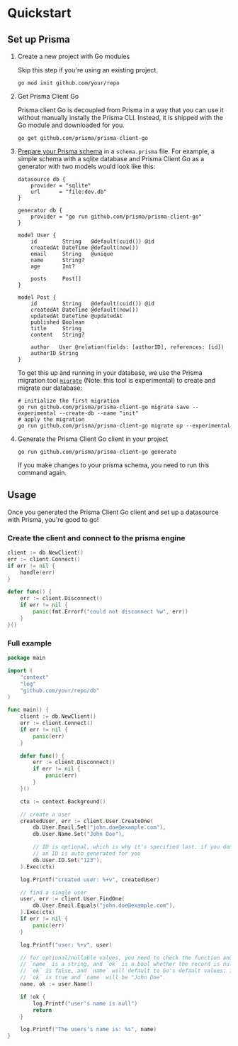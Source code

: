 # Quickstart

## Set up Prisma

1) Create a new project with Go modules

    Skip this step if you're using an existing project.

    ```shell script
    go mod init github.com/your/repo
    ```

2) Get Prisma Client Go

    Prisma client Go is decoupled from Prisma in a way that you can use it without manually instally the Prisma CLI. Instead, it is shipped with the Go module and downloaded for you.

    ```shell script
    go get github.com/prisma/prisma-client-go
    ```

3) [Prepare your Prisma schema](https://www.prisma.io/docs/reference/tools-and-interfaces/prisma-schema/prisma-schema-file) in a `schema.prisma` file. For example, a simple schema with a sqlite database and Prisma Client Go as a generator with two models would look like this:

    ```prisma
    datasource db {
        provider = "sqlite"
        url      = "file:dev.db"
    }

    generator db {
        provider = "go run github.com/prisma/prisma-client-go"
    }

    model User {
        id        String   @default(cuid()) @id
        createdAt DateTime @default(now())
        email     String   @unique
        name      String?
        age       Int?

        posts     Post[]
    }

    model Post {
        id        String   @default(cuid()) @id
        createdAt DateTime @default(now())
        updatedAt DateTime @updatedAt
        published Boolean
        title     String
        content   String?

        author   User @relation(fields: [authorID], references: [id])
        authorID String
    }
    ```

    To get this up and running in your database, we use the Prisma migration tool [`migrate`](https://github.com/prisma/migrate) (Note: this tool is experimental) to create and migrate our database:

    ```shell script
    # initialize the first migration
    go run github.com/prisma/prisma-client-go migrate save --experimental --create-db --name "init"
    # apply the migration
    go run github.com/prisma/prisma-client-go migrate up --experimental
    ```

4) Generate the Prisma Client Go client in your project

    ```shell script
    go run github.com/prisma/prisma-client-go generate
    ```

    If you make changes to your prisma schema, you need to run this command again.

## Usage

Once you generated the Prisma Client Go client and set up a datasource with Prisma, you're good to go!

### Create the client and connect to the prisma engine

```go
client := db.NewClient()
err := client.Connect()
if err != nil {
    handle(err)
}

defer func() {
    err := client.Disconnect()
    if err != nil {
        panic(fmt.Errorf("could not disconnect %w", err))
    }
}()
```

### Full example

```go
package main

import (
    "context"
    "log"
    "github.com/your/repo/db"
)

func main() {
    client := db.NewClient()
    err := client.Connect()
    if err != nil {
        panic(err)
    }

    defer func() {
        err := client.Disconnect()
        if err != nil {
            panic(err)
        }
    }()

    ctx := context.Background()

    // create a user
    createdUser, err := client.User.CreateOne(
        db.User.Email.Set("john.doe@example.com"),
        db.User.Name.Set("John Doe"),

        // ID is optional, which is why it's specified last. if you don't set it
        // an ID is auto generated for you
        db.User.ID.Set("123"),
    ).Exec(ctx)

    log.Printf("created user: %+v", createdUser)

    // find a single user
    user, err := client.User.FindOne(
        db.User.Email.Equals("john.doe@example.com"),
    ).Exec(ctx)
    if err != nil {
        panic(err)
    }

    log.Printf("user: %+v", user)

    // for optional/nullable values, you need to check the function and create two return values
    // `name` is a string, and `ok` is a bool whether the record is null or not. If it's null,
    // `ok` is false, and `name` will default to Go's default values; in this case an empty string (""). Otherwise,
    // `ok` is true and `name` will be "John Doe".
    name, ok := user.Name()

    if !ok {
        log.Printf("user's name is null")
        return
    }

    log.Printf("The users's name is: %s", name)
}
```
